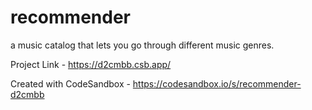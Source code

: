# recommender

a music catalog that lets you go through different music genres.

Project Link - https://d2cmbb.csb.app/

Created with CodeSandbox - https://codesandbox.io/s/recommender-d2cmbb
